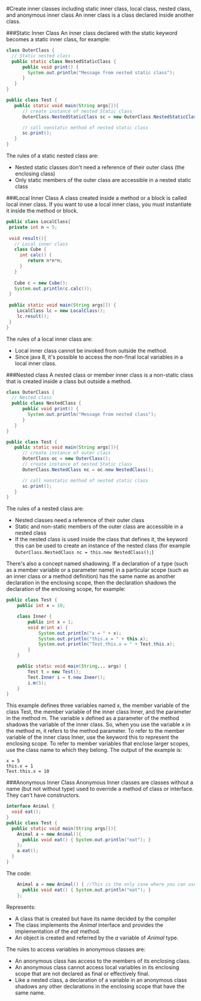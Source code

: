 #Create inner classes including static inner class, local class, nested class, and anonymous inner class
An inner class is a class declared inside another class.
 
###Static Inner Class
An inner class declared with the static keyword becomes a static inner class, for example:
 ````java
class OuterClass {
   // Static nested class
   public static class NestedStaticClass {
       public void print() { 
         System.out.println("Message from nested static class"); 
       }
    }
} 

public class Test {
    public static void main(String args[]){
       // create instance of nested Static class
       OuterClass.NestedStaticClass sc = new OuterClass.NestedStaticClass();

       // call nonstatic method of nested static class
       sc.print();
    }
}
````

The rules of a static nested class are:
* Nested static classes don't need a reference of their outer class (the enclosing class)
* Only static members of the outer class are accessible in a nested static class

###Local Inner Class
A class created inside a method or a block is called local inner class. If you want to use a local inner class, you must instantiate it inside the method or block.
````java
public class LocalClass{  
 private int n = 5;
 
 void result(){  
   // Local inner class
   class Cube {  
     int calc() {
        return n*n*n;
     }  
   }
  
   Cube c = new Cube();  
   System.out.println(c.calc());  
 }  
 
 public static void main(String args[]) {  
    LocalClass lc = new LocalClass();  
    lc.result();  
 }  
}  
````
The rules of a local inner class are:
* Local inner class cannot be invoked from outside the method.
* Since java 8, it's possible to access the non-final local variables in a local inner class.

###Nested class
A nested class or member inner class is a non-static class that is created inside a class but outside a method.
 ````java
class OuterClass {
   // Nested class
   public class NestedClass {
       public void print() { 
         System.out.println("Message from nested class"); 
       }
    }
} 

public class Test {
    public static void main(String args[]){
       // create instance of outer class
       OuterClass oc = new OuterClass();
       // create instance of nested Static class
       OuterClass.NestedClass nc = oc.new NestedClass();

       // call nonstatic method of nested static class
       sc.print();
    }
}
````

The rules of a nested class are:
* Nested  classes need a reference of their outer class
* Static and non-static members of the outer class are accessible in a nested  class
* If the nested class is used inside the class that defines it, the keyword this can be used to create an instance of the nested class (for example `OuterClass.NestedClass nc = this.new NestedClass();`)

There's also a concept named shadowing. If a declaration of a type (such as a member variable or a parameter name) in a particular scope (such as an inner class or a method definition) has the same name as another declaration in the enclosing scope, then the declaration shadows the declaration of the enclosing scope, for example:
````java
public class Test {
    public int x = 10;

    class Inner {
        public int x = 1;
        void m(int x) {
            System.out.println("x = " + x);
            System.out.println("this.x = " + this.x);
            System.out.println("Test.this.x = " + Test.this.x);
        }
    }

    public static void main(String... args) {
        Test t = new Test();
        Test.Inner i = t.new Ineer();
        i.m(5);
    }
}
````
This example defines three variables named x, the member variable of the class Test, the member variable of the inner class Inner, and the parameter in the method m. The variable x defined as a parameter of the method shadows the variable of the inner class. So, when you use the variable x in the method m, it refers to the method parameter. To refer to the member variable of the inner class Inner, use the keyword this to represent the enclosing scope. To refer to member variables that enclose larger scopes, use the class name to which they belong. The output of the example is:
````
x = 5
this.x = 1
Test.this.x = 10
````

###Anonymous Inner Class
Anonymous Inner classes are classes without a name (but not without type) used to override a method of class or interface. They can't have constructors.
````java
interface Animal {  
  void eat();  
}  
public class Test {  
  public static void main(String args[]){  
    Animal a = new Animal(){  
      public void eat() { System.out.println("eat"); }  
    };  
    a.eat();  
  }  
} 
````

The code:
````java
    Animal a = new Animal() { //This is the only case where you can use the keyword 'new' with an interface
      public void eat() { System.out.println("eat"); }  
    }; 
````
Represents:
* A class that is created but have its name decided by the compiler
* The class implements the *Animal* interface and provides the implementation of the *eat* method.
* An object is created and referred by the *a* variable of *Animal* type.

The rules to access variables in anonymous classes are:
* An anonymous class has access to the members of its enclosing class.
* An anonymous class cannot access local variables in its enclosing scope that are not declared as final or effectively final.
* Like a nested class, a declaration of a variable in an anonymous class shadows any other declarations in the enclosing scope that have the same name. 
